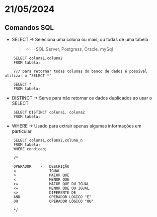 # 21/05/2024

## Comandos SQL

- SELECT -> Seleciona uma coluna ou mais, ou todas de uma tabela
    > - --SQL Server, Postgress, Oracle, mySql

```
    SELECT coluna1,coluna2
    FROM tabela;

    /// para retornar todas colunas do banco de dados é possível utilizar o "SELECT *"

    SELECT *
    FROM tabela;
```

- DISTINCT -> Serve para não retornar os dados duplicados ao usar o SELECT

```
    SELECT DISTINCT coluna1, coluna2
    FROM tabela;   
```

- WHERE -> Usado para extrair apenas algumas informações em particular

```
    SELECT coluna1,coluna2,coluna_n
    FROM tabela;
    WHERE condicao;

    /*

    OPERADOR    -   DESCRIÇÃO
    =               IGUAL
    >               MAIOR QUE
    <               MENOR QUE
    >=              MAIOR QUE OU IGUAL
    <=              MENOR QUE OU IGUAL
    <>              DIFERENTE DE
    AND             OPERADOR LÓGICO "E"
    OR              OPERADOR LÓGICO "OU"

    */
```    
